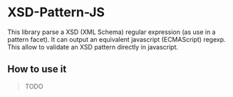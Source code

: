 # XSD-Pattern-JS

This library parse a XSD (XML Schema) regular expression (as use in a pattern facet). It can output an equivalent javascript (ECMAScript) regexp. This allow to validate an XSD pattern directly in javascript.

## How to use it 

> TODO